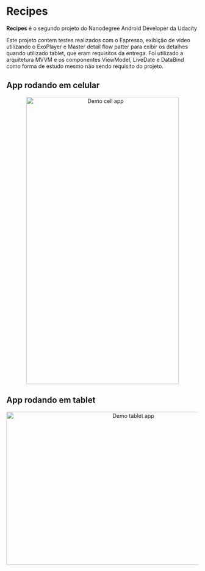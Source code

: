 # Recipes


**Recipes** é o segundo projeto do Nanodegree Android Developer da Udacity

Este projeto contem testes realizados com o Espresso, exibição de vídeo utilizando o ExoPlayer e Master detail flow patter para exibir os detalhes quando utilizado tablet, que eram requisitos da entrega. Foi utilizado a arquitetura MVVM e os componentes ViewModel, LiveDate e DataBind como forma de estudo mesmo não sendo requisito do projeto.

## App rodando em celular
<p align="center">
  <img src="https://github.com/ruyano/Recipes/blob/master/GIFS/recipe_cel.gif" alt="Demo cell app"
       width="400" height="750">
</p>

## App rodando em tablet
<p align="center">
  <img src="https://github.com/ruyano/Recipes/blob/master/GIFS/recipe_tablet.gif" alt="Demo tablet app"
       width="650" height="400">
</p>
